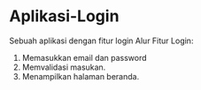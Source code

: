 # Aplikasi-Login
Sebuah aplikasi dengan fitur login 
Alur Fitur Login:
1. Memasukkan email dan password
2. Memvalidasi masukan.
3. Menampilkan halaman beranda.
